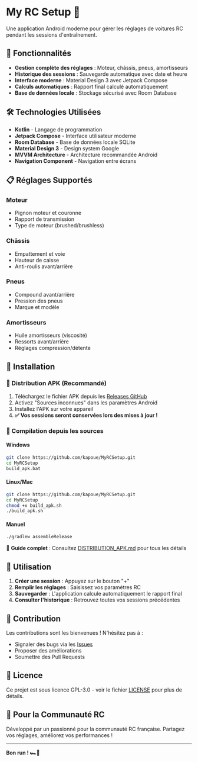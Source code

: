 # My RC Setup 🏁

Une application Android moderne pour gérer les réglages de voitures RC pendant les sessions d'entraînement.

## 📱 Fonctionnalités

- **Gestion complète des réglages** : Moteur, châssis, pneus, amortisseurs
- **Historique des sessions** : Sauvegarde automatique avec date et heure
- **Interface moderne** : Material Design 3 avec Jetpack Compose
- **Calculs automatiques** : Rapport final calculé automatiquement
- **Base de données locale** : Stockage sécurisé avec Room Database

## 🛠️ Technologies Utilisées

- **Kotlin** - Langage de programmation
- **Jetpack Compose** - Interface utilisateur moderne
- **Room Database** - Base de données locale SQLite
- **Material Design 3** - Design system Google
- **MVVM Architecture** - Architecture recommandée Android
- **Navigation Component** - Navigation entre écrans

## 📋 Réglages Supportés

### Moteur
- Pignon moteur et couronne
- Rapport de transmission
- Type de moteur (brushed/brushless)

### Châssis
- Empattement et voie
- Hauteur de caisse
- Anti-roulis avant/arrière

### Pneus
- Compound avant/arrière
- Pression des pneus
- Marque et modèle

### Amortisseurs
- Huile amortisseurs (viscosité)
- Ressorts avant/arrière
- Réglages compression/détente

## 🚀 Installation

### 📱 Distribution APK (Recommandé)
1. Téléchargez le fichier APK depuis les [Releases GitHub](https://github.com/kapoue/MyRCSetup/releases)
2. Activez "Sources inconnues" dans les paramètres Android
3. Installez l'APK sur votre appareil
4. **✅ Vos sessions seront conservées lors des mises à jour !**

### 🔧 Compilation depuis les sources

#### Windows
```bash
git clone https://github.com/kapoue/MyRCSetup.git
cd MyRCSetup
build_apk.bat
```

#### Linux/Mac
```bash
git clone https://github.com/kapoue/MyRCSetup.git
cd MyRCSetup
chmod +x build_apk.sh
./build_apk.sh
```

#### Manuel
```bash
./gradlew assembleRelease
```

📖 **Guide complet** : Consultez [DISTRIBUTION_APK.md](DISTRIBUTION_APK.md) pour tous les détails

## 📖 Utilisation

1. **Créer une session** : Appuyez sur le bouton "+" 
2. **Remplir les réglages** : Saisissez vos paramètres RC
3. **Sauvegarder** : L'application calcule automatiquement le rapport final
4. **Consulter l'historique** : Retrouvez toutes vos sessions précédentes

## 🤝 Contribution

Les contributions sont les bienvenues ! N'hésitez pas à :
- Signaler des bugs via les [Issues](https://github.com/votrenom/MyRCSetup/issues)
- Proposer des améliorations
- Soumettre des Pull Requests

## 📄 Licence

Ce projet est sous licence GPL-3.0 - voir le fichier [LICENSE](LICENSE) pour plus de détails.

## 🏁 Pour la Communauté RC

Développé par un passionné pour la communauté RC française. 
Partagez vos réglages, améliorez vos performances !

---

**Bon run ! 🏎️💨**